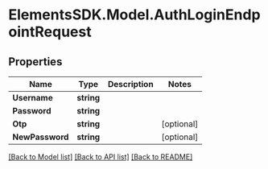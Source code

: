 # ElementsSDK.Model.AuthLoginEndpointRequest

## Properties

Name | Type | Description | Notes
------------ | ------------- | ------------- | -------------
**Username** | **string** |  | 
**Password** | **string** |  | 
**Otp** | **string** |  | [optional] 
**NewPassword** | **string** |  | [optional] 

[[Back to Model list]](../#documentation-for-models) [[Back to API list]](../#documentation-for-api-endpoints) [[Back to README]](../)

